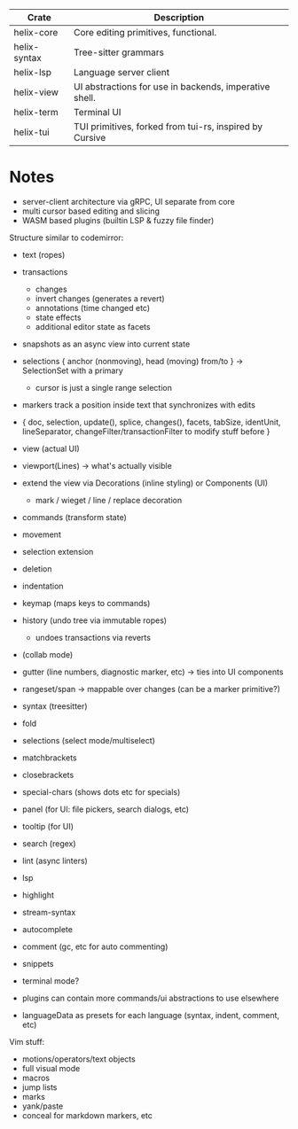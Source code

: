 
| Crate        | Description                                            |
| -----------  | -----------                                            |
| helix-core   | Core editing primitives, functional.                   |
| helix-syntax | Tree-sitter grammars                                   |
| helix-lsp    | Language server client                                 |
| helix-view   | UI abstractions for use in backends, imperative shell. |
| helix-term   | Terminal UI                                            |
| helix-tui    | TUI primitives, forked from tui-rs, inspired by Cursive |

# Notes

- server-client architecture via gRPC, UI separate from core
- multi cursor based editing and slicing
- WASM based plugins (builtin LSP & fuzzy file finder)

Structure similar to codemirror:

- text (ropes)
- transactions
  - changes
  - invert changes (generates a revert)
  - annotations (time changed etc)
  - state effects
  - additional editor state as facets
- snapshots as an async view into current state
- selections { anchor (nonmoving), head (moving) from/to } -> SelectionSet with a primary
  - cursor is just a single range selection
- markers
  track a position inside text that synchronizes with edits
- { doc, selection, update(), splice, changes(), facets, tabSize, identUnit, lineSeparator, changeFilter/transactionFilter to modify stuff before }
- view (actual UI)
- viewport(Lines) -> what's actually visible
- extend the view via Decorations (inline styling) or Components (UI)
    - mark / wieget / line / replace decoration
- commands (transform state)
- movement
- selection extension
- deletion
- indentation
- keymap (maps keys to commands)
- history (undo tree via immutable ropes)
  - undoes transactions via reverts
- (collab mode)
- gutter (line numbers, diagnostic marker, etc) -> ties into UI components
- rangeset/span -> mappable over changes (can be a marker primitive?)
- syntax (treesitter)
- fold
- selections (select mode/multiselect)
- matchbrackets
- closebrackets
- special-chars (shows dots etc for specials)
- panel (for UI: file pickers, search dialogs, etc)
- tooltip (for UI)
- search (regex)
- lint (async linters)
- lsp
- highlight
- stream-syntax
- autocomplete
- comment (gc, etc for auto commenting)
- snippets
- terminal mode?

- plugins can contain more commands/ui abstractions to use elsewhere
- languageData as presets for each language (syntax, indent, comment, etc)

Vim stuff:
- motions/operators/text objects
- full visual mode
- macros
- jump lists
- marks
- yank/paste
- conceal for markdown markers, etc
